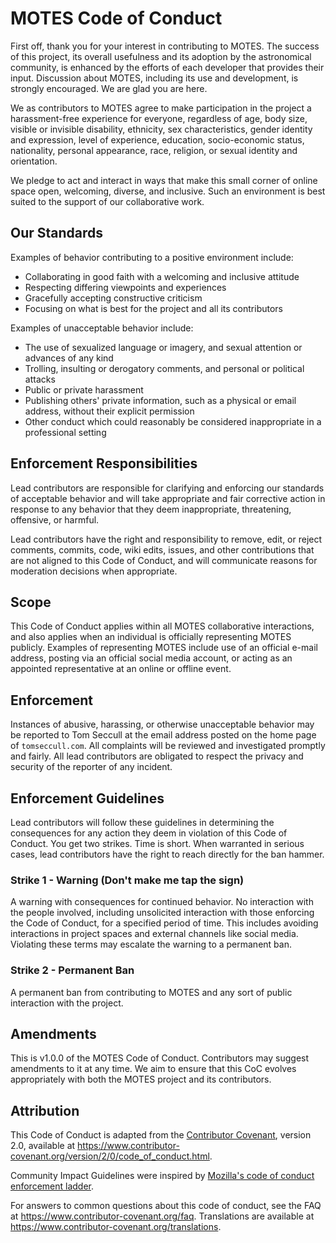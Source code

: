 # MOTES Code of Conduct

First off, thank you for your interest in contributing to MOTES. The success
of this project, its overall usefulness and its adoption by the astronomical
community, is enhanced by the efforts of each developer that provides their
input. Discussion about MOTES, including its use and development, is strongly
encouraged. We are glad you are here.

We as contributors to MOTES agree to make participation in the project a 
harassment-free experience for everyone, regardless of age, body
size, visible or invisible disability, ethnicity, sex characteristics, gender
identity and expression, level of experience, education, socio-economic status,
nationality, personal appearance, race, religion, or sexual identity
and orientation.

We pledge to act and interact in ways that make this small corner of online
space open, welcoming, diverse, and inclusive. Such an environment is best
suited to the support of our collaborative work.

## Our Standards

Examples of behavior contributing to a positive environment include:

* Collaborating in good faith with a welcoming and inclusive attitude
* Respecting differing viewpoints and experiences
* Gracefully accepting constructive criticism
* Focusing on what is best for the project and all its contributors

Examples of unacceptable behavior include:

* The use of sexualized language or imagery, and sexual attention or
  advances of any kind
* Trolling, insulting or derogatory comments, and personal or political attacks
* Public or private harassment
* Publishing others' private information, such as a physical or email
  address, without their explicit permission
* Other conduct which could reasonably be considered inappropriate in a
  professional setting

## Enforcement Responsibilities

Lead contributors are responsible for clarifying and enforcing our standards of
acceptable behavior and will take appropriate and fair corrective action in
response to any behavior that they deem inappropriate, threatening, offensive,
or harmful.

Lead contributors have the right and responsibility to remove, edit, or reject
comments, commits, code, wiki edits, issues, and other contributions that are
not aligned to this Code of Conduct, and will communicate reasons for moderation
decisions when appropriate.

## Scope

This Code of Conduct applies within all MOTES collaborative interactions, and 
also applies when an individual is officially representing MOTES publicly.
Examples of representing MOTES include use of an official e-mail address,
posting via an official social media account, or acting as an appointed
representative at an online or offline event.

## Enforcement

Instances of abusive, harassing, or otherwise unacceptable behavior may be
reported to Tom Seccull at the email address posted on the home page of 
`tomseccull.com`. All complaints will be reviewed and investigated promptly
and fairly. All lead contributors are obligated to respect the privacy and 
security of the reporter of any incident.

## Enforcement Guidelines

Lead contributors will follow these guidelines in determining
the consequences for any action they deem in violation of this Code of Conduct.
You get two strikes. Time is short. When warranted in serious cases, lead
contributors have the right to reach directly for the ban hammer.


### Strike 1 - Warning (Don't make me tap the sign)

A warning with consequences for continued behavior. No
interaction with the people involved, including unsolicited interaction with
those enforcing the Code of Conduct, for a specified period of time. This
includes avoiding interactions in project spaces and external channels
like social media. Violating these terms may escalate the warning to a 
permanent ban.

### Strike 2 - Permanent Ban

A permanent ban from contributing to MOTES and any sort of public interaction 
with the project.

## Amendments

This is v1.0.0 of the MOTES Code of Conduct. Contributors may suggest 
amendments to it at any time. We aim to ensure that this CoC evolves 
appropriately with both the MOTES project and its contributors.

## Attribution

This Code of Conduct is adapted from the [Contributor Covenant][homepage],
version 2.0, available at
https://www.contributor-covenant.org/version/2/0/code_of_conduct.html.

Community Impact Guidelines were inspired by [Mozilla's code of conduct
enforcement ladder](https://github.com/mozilla/diversity).

[homepage]: https://www.contributor-covenant.org

For answers to common questions about this code of conduct, see the FAQ at
https://www.contributor-covenant.org/faq. Translations are available at
https://www.contributor-covenant.org/translations.
